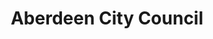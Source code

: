 ---
schema: default
title: Aberdeen City Council
description: Local authority for the Aberdeen area
logo: >-
  https://data.aberdeencity.gov.uk/uploads/group/2020-02-25-103744.414211ACCCrestBlue-300dpi-small.jpg
type:
  - Scottish Local Authority
portal_url: ''
org_url: ''
twitter_handle: aberdeencc
gss_code: ''
wikidata_qid: ''
---